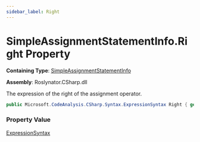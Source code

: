 ```yaml
---
sidebar_label: Right
---
```


# SimpleAssignmentStatementInfo\.Right Property

**Containing Type**: [SimpleAssignmentStatementInfo](../index.md)

**Assembly**: Roslynator\.CSharp\.dll

  
The expression of the right of the assignment operator\.

```csharp
public Microsoft.CodeAnalysis.CSharp.Syntax.ExpressionSyntax Right { get; }
```

### Property Value

[ExpressionSyntax](https://docs.microsoft.com/en-us/dotnet/api/microsoft.codeanalysis.csharp.syntax.expressionsyntax)

